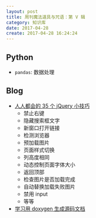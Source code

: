 ```yaml
---
layout: post
title: 周刊魔法道具与咒语：第 V 辑
category: 知识库
date: 2017-04-28
create: 2017-04-28 16:24:24
---
```


## Python
* `pandas`: 数据处理


## Blog
* [人人都会的 35 个 jQuery 小技巧](https://segmentfault.com/a/1190000003902322)
    * 禁止右键
    * 隐藏搜索框文字
    * 新窗口打开链接
    * 检测浏览器
    * 预加载图片
    * 页面样式切换
    * 列高度相同
    * 动态控制页面字体大小
    * 返回顶部
    * 检查图片是否加载完成
    * 自动替换加载失败图片
    * 禁用 input
    * 等等
* [学习用 doxygen 生成源码文档](https://www.ibm.com/developerworks/cn/aix/library/au-learningdoxygen/)


